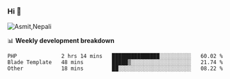 ### Hi 👋

![Asmit,Nepali](https://media.giphy.com/media/L8K62iTDkzGX6/giphy.gif)
<!--
**asmit99nepali/asmit99nepali** is a ✨ _special_ ✨ repository because its `README.md` (this file) appears on your GitHub profile.

Here are some ideas to get you started:

- 🔭 I’m currently working on ...
- 🌱 I’m currently learning ...
- 👯 I’m looking to collaborate on ...
- 🤔 I’m looking for help with ...
- 💬 Ask me about ...
- 📫 How to reach me: ...
- 😄 Pronouns: ...
- ⚡ Fun fact: ...
-->


📊 **Weekly development breakdown**
<!--START_SECTION:waka-->

```text
PHP              2 hrs 14 mins   ███████████████░░░░░░░░░░   60.02 %
Blade Template   48 mins         █████▒░░░░░░░░░░░░░░░░░░░   21.74 %
Other            18 mins         ██░░░░░░░░░░░░░░░░░░░░░░░   08.22 %
```

<!--END_SECTION:waka-->

